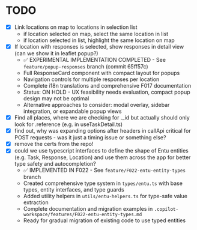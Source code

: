 # TODO

- [x] Link locations on map to locations in selection list
  - if location selected on map, select the same location in list
  - if location selected in list, highlight the same location on map
- [x] If location with responses is selected, show responses in detail view (can we show it in leaflet popup?)
  - ✅ EXPERIMENTAL IMPLEMENTATION COMPLETED - See `feature/popup-responses` branch (commit 65ff57c)
  - Full ResponseCard component with compact layout for popups
  - Navigation controls for multiple responses per location
  - Complete i18n translations and comprehensive F017 documentation
  - Status: ON HOLD - UX feasibility needs evaluation, compact popup design may not be optimal
  - Alternative approaches to consider: modal overlay, sidebar integration, or expandable popup views
- [x] Find all places, where we are checking for ._id but actually should only look for .reference (e.g. in useTaskDetail.ts)
- [x] find out, why was expanding options after headers in callApi critical for POST requests - was it just a timing issue or something else?
- [x] remove the certs from the repo!
- [x] could we use typescript interfaces to define the shape of Entu entities (e.g. Task, Response, Location) and use them across the app for better type safety and autocompletion?
  - ✅ IMPLEMENTED IN F022 - See `feature/F022-entu-entity-types` branch
  - Created comprehensive type system in `types/entu.ts` with base types, entity interfaces, and type guards
  - Added utility helpers in `utils/entu-helpers.ts` for type-safe value extraction
  - Complete documentation and migration examples in `.copilot-workspace/features/F022-entu-entity-types.md`
  - Ready for gradual migration of existing code to use typed entities
